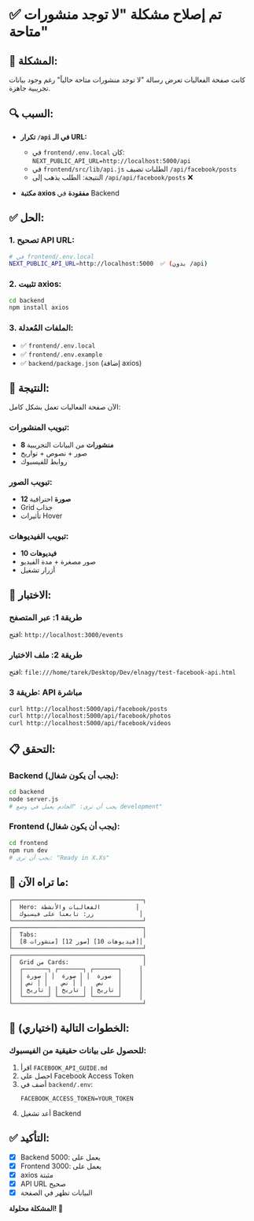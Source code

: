 # ✅ تم إصلاح مشكلة "لا توجد منشورات متاحة"

## 🐛 المشكلة:
كانت صفحة الفعاليات تعرض رسالة "لا توجد منشورات متاحة حالياً" رغم وجود بيانات تجريبية جاهزة.

## 🔍 السبب:
- **تكرار `/api` في الـ URL:**
  - في `frontend/.env.local` كان: `NEXT_PUBLIC_API_URL=http://localhost:5000/api`
  - في `frontend/src/lib/api.js` الطلبات تضيف `/api/facebook/posts`
  - النتيجة: الطلب يذهب إلى `/api/api/facebook/posts` ❌
  
- **مكتبة axios مفقودة** في Backend

## ✅ الحل:

### 1. تصحيح API URL:
```bash
# في frontend/.env.local
NEXT_PUBLIC_API_URL=http://localhost:5000  ✅ (بدون /api)
```

### 2. تثبيت axios:
```bash
cd backend
npm install axios
```

### 3. الملفات المُعدلة:
- ✅ `frontend/.env.local`
- ✅ `frontend/.env.example`
- ✅ `backend/package.json` (إضافة axios)

## 🎯 النتيجة:
الآن صفحة الفعاليات تعمل بشكل كامل:

### تبويب المنشورات:
- **8 منشورات** من البيانات التجريبية
- صور + نصوص + تواريخ
- روابط للفيسبوك

### تبويب الصور:
- **12 صورة** احترافية
- Grid جذاب
- تأثيرات Hover

### تبويب الفيديوهات:
- **10 فيديوهات**
- صور مصغرة + مدة الفيديو
- أزرار تشغيل

## 🧪 الاختبار:

### طريقة 1: عبر المتصفح
افتح: `http://localhost:3000/events`

### طريقة 2: ملف الاختبار
افتح: `file:///home/tarek/Desktop/Dev/elnagy/test-facebook-api.html`

### طريقة 3: API مباشرة
```bash
curl http://localhost:5000/api/facebook/posts
curl http://localhost:5000/api/facebook/photos
curl http://localhost:5000/api/facebook/videos
```

## 📋 التحقق:

### Backend (يجب أن يكون شغال):
```bash
cd backend
node server.js
# يجب أن ترى: "الخادم يعمل في وضع development"
```

### Frontend (يجب أن يكون شغال):
```bash
cd frontend
npm run dev
# يجب أن ترى: "Ready in X.Xs"
```

## 🎨 ما تراه الآن:

```
┌─────────────────────────────────────┐
│  Hero: الفعاليات والأنشطة          │
│  زر: تابعنا على فيسبوك             │
└─────────────────────────────────────┘
┌─────────────────────────────────────┐
│  Tabs:                              │
│  [منشورات 8] [صور 12] [فيديوهات 10]│
└─────────────────────────────────────┘
┌─────────────────────────────────────┐
│  Grid من Cards:                     │
│  ┌───────┐ ┌───────┐ ┌───────┐     │
│  │ صورة  │ │ صورة  │ │ صورة  │     │
│  │ نص    │ │ نص    │ │ نص    │     │
│  │ تاريخ │ │ تاريخ │ │ تاريخ │     │
│  └───────┘ └───────┘ └───────┘     │
└─────────────────────────────────────┘
```

## 🚀 الخطوات التالية (اختياري):

### للحصول على بيانات حقيقية من الفيسبوك:
1. اقرأ `FACEBOOK_API_GUIDE.md`
2. احصل على Facebook Access Token
3. أضف في `backend/.env`:
   ```
   FACEBOOK_ACCESS_TOKEN=YOUR_TOKEN
   ```
4. أعد تشغيل Backend

## ✅ التأكيد:
- [x] Backend يعمل على :5000
- [x] Frontend يعمل على :3000
- [x] axios مثبتة
- [x] API URL صحيح
- [x] البيانات تظهر في الصفحة

**المشكلة محلولة! 🎉**
